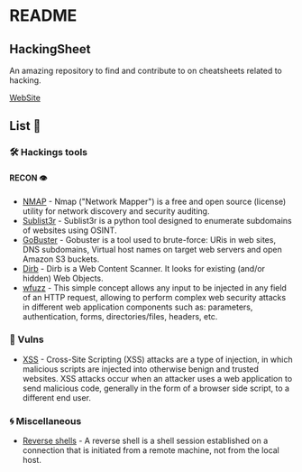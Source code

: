 # README

## HackingSheet

An amazing repository to find and contribute to on cheatsheets related to hacking.

[WebSite](https://dherrera-98.gitbook.io/hack/v/main/)

## List 📃

### 🛠️ Hackings tools

#### RECON 👁️

* [NMAP](https://dherrera-98.gitbook.io/hack/v/main/cheatsheets/tools/recon/nmap) - Nmap \("Network Mapper"\) is a free and open source \(license\) utility for network discovery and security auditing.
* [Sublist3r](https://dherrera-98.gitbook.io/hack/v/main/cheatsheets/tools/recon/sublist3r) - Sublist3r is a python tool designed to enumerate subdomains of websites using OSINT.
* [GoBuster](https://dherrera-98.gitbook.io/hack/v/main/cheatsheets/tools/recon/gobuster) - Gobuster is a tool used to brute-force: URis in web sites, DNS subdomains, Virtual host names on target web servers and open Amazon S3 buckets.
* [Dirb](https://dherrera-98.gitbook.io/hack/v/main/cheatsheets/tools/recon/dirb) - Dirb is a Web Content Scanner. It looks for existing \(and/or hidden\) Web Objects.
* [wfuzz](https://dherrera-98.gitbook.io/hack/v/main/cheatsheets/tools/recon/wfuzz) - This simple concept allows any input to be injected in any field of an HTTP request, allowing to perform complex web security attacks in different web application components such as: parameters, authentication, forms, directories/files, headers, etc.

### 🐛 Vulns

* [XSS](https://dherrera-98.gitbook.io/hack/v/main/cheatsheets/vulns/xss) - Cross-Site Scripting \(XSS\) attacks are a type of injection, in which malicious scripts are injected into otherwise benign and trusted websites. XSS attacks occur when an attacker uses a web application to send malicious code, generally in the form of a browser side script, to a different end user.

### 🌀 Miscellaneous

* [Reverse shells](cheatsheets/miscellaneous/reverse_shells.md) - A reverse shell is a shell session established on a connection that is initiated from a remote machine, not from the local host.

